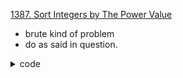 [1387. Sort Integers by The Power Value ](https://leetcode.com/problems/sort-integers-by-the-power-value/?utm_source=pocket_mylist)

- brute kind of problem
- do as said in question.

<details>
<summary> code </summary>

```cpp
class Solution {
    public:
    int getKth(int lo, int hi, int k) {
        vector<int> ans;
        unordered_map<int, int> dp;

        for(int i = lo; i <= hi; i++) {
            if (!dp.count(i)) {
                int count = 0;
                for (auto temp = i; temp > 1; temp = (temp % 2 ? temp * 3 + 1 : temp/2))
                    count ++;
                dp[i] = count;
                ans.push_back(i);
            }
        }

        sort(ans.begin(), ans.end(), [&dp](const auto& one, const auto& two) -> bool {
            if (dp[one] == dp[two])  return one < two;
            return dp[one] < dp[two];
        });
        return ans[k - 1];
    }
};
```

</details>
